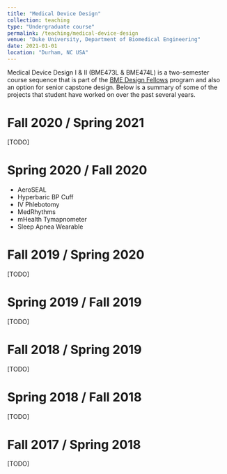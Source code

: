 ```yaml
---
title: "Medical Device Design"
collection: teaching
type: "Undergraduate course"
permalink: /teaching/medical-device-design
venue: "Duke University, Department of Biomedical Engineering"
date: 2021-01-01
location: "Durham, NC USA"
---
```


Medical Device Design I & II (BME473L & BME474L) is a two-semester course sequence that is part of the [BME Design Fellows](https://mlp6.github.io/bme-design-fellows) program and also an option for senior capstone design.  Below is a summary of some of the projects that student have worked on over the past several years.

# Fall 2020 / Spring 2021
[TODO]

# Spring 2020 / Fall 2020
* AeroSEAL
* Hyperbaric BP Cuff
* IV Phlebotomy
* MedRhythms
* mHealth Tymapnometer
* Sleep Apnea Wearable

# Fall 2019 / Spring 2020
[TODO]

# Spring 2019 / Fall 2019
[TODO]

# Fall 2018 / Spring 2019
[TODO]

# Spring 2018 / Fall 2018
[TODO]

# Fall 2017 / Spring 2018
[TODO]